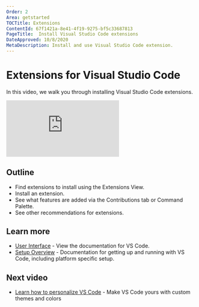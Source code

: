 ```yaml
---
Order: 2
Area: getstarted
TOCTitle: Extensions
ContentId: 67f1421a-8e41-4f19-9275-bf5c33687813
PageTitle:  Install Visual Studio Code extensions
DateApproved: 10/8/2020
MetaDescription: Install and use Visual Studio Code extension.
---
```

# Extensions for Visual Studio Code

In this video, we walk you through installing Visual Studio Code extensions.

<iframe src="https://www.youtube-nocookie.com/embed/SKcZ3cwX8lA" frameborder="0" frameborder="0" allow="accelerometer; autoplay; encrypted-media; gyroscope; picture-in-picture" allowfullscreen></iframe>


## Outline

- Find extensions to install using the Extensions View.
- Install an extension.
- See what features are added via the Contributions tab or Command Palette.
- See other recommendations for extensions.


## Learn more

* [User Interface](/docs/getstarted/userinterface.md) - View the documentation for VS Code.
* [Setup Overview](/docs/setup/setup-overview.md) - Documentation for getting up and running with VS Code, including platform specific setup.

## Next video

* [Learn how to personalize VS Code](/learn/get-started/personalize.md) - Make VS Code yours with custom themes and colors
